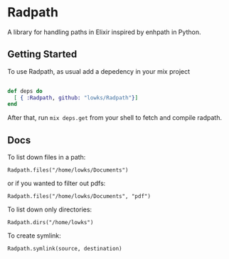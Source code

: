 # Radpath

A library for handling paths in Elixir inspired by enhpath in Python.

## Getting Started

To use Radpath, as usual add a depedency in your mix project

``` elixir
    
def deps do
  [ { :Radpath, github: "lowks/Radpath"}]
end
```

After that, run `mix deps.get` from your shell to fetch and compile radpath.

## Docs

To list down files in a path:

```
Radpath.files("/home/lowks/Documents")

```

or if you wanted to filter out pdfs:

```
Radpath.files("/home/lowks/Documents", "pdf")

```

To list down only directories:

```
Radpath.dirs("/home/lowks")                  

```

To create symlink:

```
Radpath.symlink(source, destination)

```
